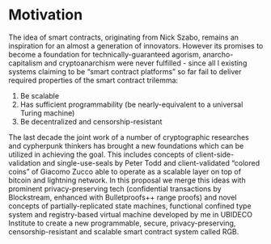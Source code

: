 # Motivation

The idea of smart contracts, originating from Nick Szabo, remains an inspiration for an almost a generation of innovators. However its promises to become a foundation for technically-guaranteed agorism, anarcho-capitalism and cryptoanarchism were never fulfilled - since all l existing systems claiming to be “smart contract platforms” so far fail to deliver required properties of the smart contract trilemma:

1. Be scalable
2. Has sufficient programmability (be nearly-equivalent to a universal Turing machine)
3. Be decentralized and censorship-resistant

The last decade the joint work of a number of cryptographic researches and cypherpunk thinkers has brought a new foundations which can be utilized in achieving the goal. This includes concepts of client-side-validation and single-use-seals by Peter Todd and client-validated “colored coins” of Giacomo Zucco able to operate as a scalable layer on top of bitcoin and lightning network. In this proposal we merge this ideas with prominent privacy-preserving tech (confidential transactions by Blockstream, enhanced with Bulletproofs++ range proofs) and novel concepts of partially-replicated state machines, functional confined type system and registry-based virtual machine developed by me in UBIDECO Institute to create a new programmable, secure, privacy-preserving, censorship-resistant and scalable smart contract system called RGB.
